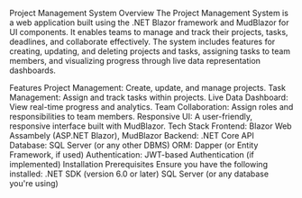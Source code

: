 Project Management System
Overview
The Project Management System is a web application built using the .NET Blazor framework and MudBlazor for UI components. 
It enables teams to manage and track their projects, tasks, deadlines, and collaborate effectively. 
The system includes features for creating, updating, and deleting projects and tasks, assigning tasks to team members, and visualizing progress through live data representation dashboards.

Features
Project Management: Create, update, and manage projects.
Task Management: Assign and track tasks within projects.
Live Data Dashboard: View real-time progress and analytics.
Team Collaboration: Assign roles and responsibilities to team members.
Responsive UI: A user-friendly, responsive interface built with MudBlazor.
Tech Stack
Frontend: Blazor Web Assambely (ASP.NET Blazor), MudBlazor
Backend: .NET Core API
Database: SQL Server (or any other DBMS)
ORM: Dapper (or Entity Framework, if used)
Authentication: JWT-based Authentication (if implemented)
Installation
Prerequisites
Ensure you have the following installed:
.NET SDK (version 6.0 or later)
SQL Server (or any database you're using)
